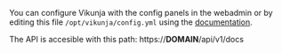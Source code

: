 You can configure Vikunja with the config panels in the webadmin or by editing this file `/opt/vikunja/config.yml` using the [documentation](https://vikunja.io/docs/config-options/).

The API is accesible with this path: https://__DOMAIN__/api/v1/docs
